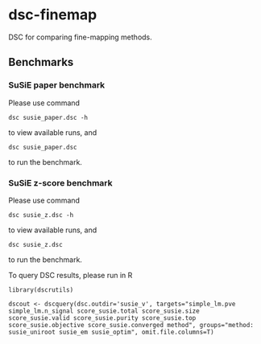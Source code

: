 # dsc-finemap
DSC for comparing fine-mapping methods.

## Benchmarks

### SuSiE paper benchmark

Please use command 

```
dsc susie_paper.dsc -h
```

to view available runs, and 

```
dsc susie_paper.dsc
```

to run the benchmark.

### SuSiE z-score benchmark

Please use command 

```
dsc susie_z.dsc -h
```

to view available runs, and 

```
dsc susie_z.dsc
```

to run the benchmark.

To query DSC results, please run in R
```
library(dscrutils)

dscout <- dscquery(dsc.outdir='susie_v', targets="simple_lm.pve simple_lm.n_signal score_susie.total score_susie.size score_susie.valid score_susie.purity score_susie.top score_susie.objective score_susie.converged method", groups="method: susie_uniroot susie_em susie_optim", omit.file.columns=T)
```



